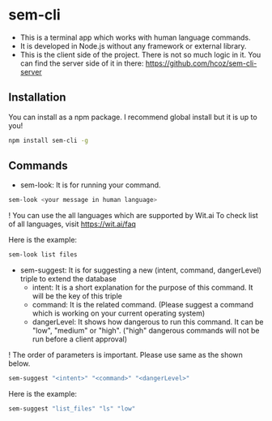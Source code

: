 
# sem-cli

* This is a terminal app which works with human language commands.
* It is developed in Node.js without any framework or external library.
* This is the client side of the project. There is not so much logic in it. You can find the server side of it in there: https://github.com/hcoz/sem-cli-server

## Installation

You can install as a npm package. I recommend global install but it is up to you!

```bash
npm install sem-cli -g
```

## Commands

* sem-look: It is for running your command.

```bash
sem-look <your message in human language>
```

! You can use the all languages which are supported by Wit.ai
To check list of all languages, visit https://wit.ai/faq

Here is the example:

```bash
sem-look list files
```

* sem-suggest: It is for suggesting a new (intent, command, dangerLevel) triple to extend the database
    * intent: It is a short explanation for the purpose of this command. It will be the key of this triple
    * command:  It is the related command. (Please suggest a command which is working on your current operating system)
    * dangerLevel: It shows how dangerous to run this command. It can be "low", "medium" or "high". ("high" dangerous commands will not be run before a client approval)

! The order of parameters is important. Please use same as the shown below.

```bash
sem-suggest "<intent>" "<command>" "<dangerLevel>"
```

Here is the example:

```bash
sem-suggest "list_files" "ls" "low"
```
